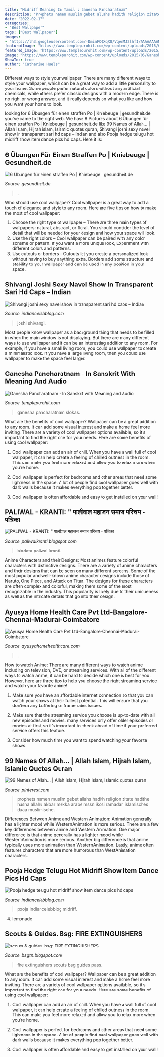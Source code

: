 ```yaml
---
title: "Midriff Meaning In Tamil : Ganesha Pancharatnam"
description: "Prophets namen muslim gebet allahs hadith religion zitate hadithe husna allahu akbar mekka arabe mssn ikosi ramadan islamisches duaa muslimische"
date: "2022-02-17"
categories:
- "Best Wallpaper"
tags: ["Best Wallpaper"]
images:
- "https://lh3.googleusercontent.com/-DminFOQXqX8/VqenMJ2lhfI/AAAAAAAAMAM/Hm4GKumpA5E/s640/FireExtinguisher-PASS.jpg"
featuredImage: "https://www.templepurohit.com/wp-content/uploads/2015/05/Ganesha-Pancharatnam.jpg"
featured_image: "https://www.templepurohit.com/wp-content/uploads/2015/05/Ganesha-Pancharatnam.jpg"
image: "https://www.templepurohit.com/wp-content/uploads/2015/05/Ganesha-Pancharatnam.jpg"
ShowToc: true
author: "Catharine Huels"
---
```



Different ways to style your wallpaper:
There are many different ways to style your wallpaper, which can be a great way to add a little personality to your home. Some people prefer natural colors without any artificial chemicals, while others prefer classic designs with a modern edge. There is no right or wrong answer, and it really depends on what you like and how you want your home to look.

	

		
looking for 6 Übungen für einen straffen Po | Kniebeuge | gesundheit.de you've came to the right web. We have 8 Pictures about 6 Übungen für einen straffen Po | Kniebeuge | gesundheit.de like 99 Names of Allah... | Allah islam, Hijrah islam, Islamic quotes quran, Shivangi joshi sexy navel show in transparent sari hd caps – Indian and also Pooja hedge telugu hot midriff show item dance pics hd caps. Here it is:
		
    
## 6 Übungen Für Einen Straffen Po | Kniebeuge | Gesundheit.de

<img loading=lazy src="https://www.gesundheit.de/sites/default/files/styles/crop_content/public/photo_series/2018-05/kniebeuge-straffer-po.jpg?itok=wvT6l2En" onerror="this.onerror=null;this.src='https://tse4.mm.bing.net/th?id=OIP.5wxRWpWh5Ufvy534EtrWvwHaE8&amp;pid=15.1';" alt="6 Übungen für einen straffen Po | Kniebeuge | gesundheit.de">

_Source: gesundheit.de_

>. 

	

Who should use cool wallpaper?
Cool wallpaper is a great way to add a touch of elegance and style to any room. Here are five tips on how to make the most of cool wallpaper: 
1) Choose the right type of wallpaper – There are three main types of wallpapers: natural, abstract, or floral. You should consider the level of detail that will be needed for your design and how your space will look. 
2) Use the right colors – Cool wallpaper can be paired with any color scheme or pattern. If you want a more unique look, Experiment with different colors and patterns. 
3) Use cutouts or borders – Cutouts let you create a personalized look without having to buy anything extra. Borders add some structure and stability to your wallpaper and can be used in any position in your space.

    
## Shivangi Joshi Sexy Navel Show In Transparent Sari Hd Caps – Indian

<img loading=lazy src="https://i1.wp.com/indiancelebblog.com/wp-content/uploads/2018/04/shivangi-joshi-hindi-tv-actress-yehrkkh-s2-hot-saree-photos_7.jpg?fit=1280%2C720&amp;ssl=1" onerror="this.onerror=null;this.src='https://tse4.mm.bing.net/th?id=OIP.UfHwZGwHaMj7Q2IS9xa7vwHaEK&amp;pid=15.1';" alt="Shivangi joshi sexy navel show in transparent sari hd caps – Indian">

_Source: indiancelebblog.com_

>joshi shivangi. 

	

Most people know wallpaper as a background thing that needs to be filled in when the main window is not displaying. But there are many different ways to use wallpaper and it can be an interesting addition to any room. For example, if you have a small living room, you could use wallpaper to create a minimalistic look. If you have a large living room, then you could use wallpaper to make the space feel larger.

    
## Ganesha Pancharatnam - In Sanskrit With Meaning And Audio

<img loading=lazy src="https://www.templepurohit.com/wp-content/uploads/2015/05/Ganesha-Pancharatnam.jpg" onerror="this.onerror=null;this.src='https://tse3.mm.bing.net/th?id=OIP.19Di2MT5We26vJjFGIU_gQHaLJ&amp;pid=15.1';" alt="Ganesha Pancharatnam - In Sanskrit with Meaning and Audio">

_Source: templepurohit.com_

>ganesha pancharatnam slokas. 

	

What are the benefits of cool wallpaper?
Wallpaper can be a great addition to any room. It can add some visual interest and make a home feel more inviting. There are a variety of cool wallpaper options available, so it's important to find the right one for your needs. Here are some benefits of using cool wallpaper: 
1. Cool wallpaper can add an air of chill. When you have a wall full of cool wallpaper, it can help create a feeling of chilled outness in the room. This can make you feel more relaxed and allow you to relax more when you're home. 

2. Cool wallpaper is perfect for bedrooms and other areas that need some lightness in the space. A lot of people find cool wallpaper goes well with dark walls because it makes everything pop together better. 

3. Cool wallpaper is often affordable and easy to get installed on your wall!

    
## PALIWAL - KRANTI: &quot; पालीवाल महाजन समाज परिचय - पत्रिका

<img loading=lazy src="http://3.bp.blogspot.com/-DlKJBdaZfPk/T3LjPoUkIBI/AAAAAAAAAEI/O74AjdyLtT8/s1600/Vichin_Paliwal.jpg" onerror="this.onerror=null;this.src='https://tse3.mm.bing.net/th?id=OIP.MVgAtEzmnX1-fbfKCbMJoAHaKe&amp;pid=15.1';" alt="PALIWAL - KRANTI: &quot; पालीवाल महाजन समाज परिचय - पत्रिका">

_Source: paliwalkranti.blogspot.com_

>biodata paliwal kranti. 

	

Anime Characters and their Designs: Most animes feature colorful characters with distinctive designs.
There are a variety of anime characters and their designs that can be seen on many different screens. Some of the most popular and well-known anime character designs include those of Naruto, One Piece, and Attack on Titan. The designs for these characters are often complex and colorful, making them some of the most recognizable in the industry. This popularity is likely due to their uniqueness as well as the intricate details that go into their design.

    
## Ayusya Home Health Care Pvt Ltd-Bangalore-Chennai-Madurai-Coimbatore

<img loading=lazy src="https://www.ayusyahomehealthcare.com/wp-content/uploads/2021/01/WhatsApp-Image-2020-12-29-at-2.33.11-PM.jpeg" onerror="this.onerror=null;this.src='https://tse1.mm.bing.net/th?id=OIP.yWA7MAsiDb-IyshnKqwGngHaLH&amp;pid=15.1';" alt="Ayusya Home Health Care Pvt Ltd-Bangalore-Chennai-Madurai-Coimbatore">

_Source: ayusyahomehealthcare.com_

>. 

	

How to watch Anime: There are many different ways to watch anime including on television, DVD, or streaming services.
With all of the different ways to watch anime, it can be hard to decide which one is best for you. However, here are three tips to help you choose the right streaming service and watch your favorite anime!
1. Make sure you have an affordable internet connection so that you can watch your shows at their fullest potential. This will ensure that you don’tera any buffering or frame rates issues.

2. Make sure that the streaming service you choose is up-to-date with all new episodes and movies. many services only offer older episodes or movies at first, so it’s important to check ahead of time if your preferred service offers this feature.

3. Consider how much time you want to spend watching your favorite shows.

    
## 99 Names Of Allah... | Allah Islam, Hijrah Islam, Islamic Quotes Quran

<img loading=lazy src="https://i.pinimg.com/736x/e2/a6/4e/e2a64e1f60f10ff25721dcce5cba84fb.jpg" onerror="this.onerror=null;this.src='https://tse1.mm.bing.net/th?id=OIP.HitFYNcRaB9U2RLzcWknWwHaKq&amp;pid=15.1';" alt="99 Names of Allah... | Allah islam, Hijrah islam, Islamic quotes quran">

_Source: pinterest.com_

>prophets namen muslim gebet allahs hadith religion zitate hadithe husna allahu akbar mekka arabe mssn ikosi ramadan islamisches duaa muslimische. 

	

Differences Between Anime and Western Animation: Animation generally has a lighter mood while WesternAnimation is more serious.
There are a few key differences between anime and Western Animation. One major difference is that anime generally has a lighter mood while WesternAnimation is more serious. Another big difference is that anime typically uses more animation than WesternAnimation. Lastly, anime often features characters that are more humorous than WestAnimation characters.

    
## Pooja Hedge Telugu Hot Midriff Show Item Dance Pics Hd Caps

<img loading=lazy src="https://i1.wp.com/indiancelebblog.com/wp-content/uploads/2021/05/Pooja-hedge-tollywood-actress-rt8-hot-hd-caps.jpg?fit=706%2C1004&amp;ssl=1&amp;is-pending-load=1" onerror="this.onerror=null;this.src='https://tse3.mm.bing.net/th?id=OIP.ShyMBMpPo-zNdi-SfvmHnAHaKi&amp;pid=15.1';" alt="Pooja hedge telugu hot midriff show item dance pics hd caps">

_Source: indiancelebblog.com_

>pooja indiancelebblog midriff. 

	

4. lemonade 

    
## Scouts &amp; Guides. Bsg: FIRE EXTINGUISHERS

<img loading=lazy src="https://lh3.googleusercontent.com/-DminFOQXqX8/VqenMJ2lhfI/AAAAAAAAMAM/Hm4GKumpA5E/s640/FireExtinguisher-PASS.jpg" onerror="this.onerror=null;this.src='https://tse4.mm.bing.net/th?id=OIP.4d8RNUpihcKnC1x1jZRntAAAAA&amp;pid=15.1';" alt="scouts &amp; guides. bsg: FIRE EXTINGUISHERS">

_Source: bsgtn.blogspot.com_

>fire extinguishers scouts bsg guides pass. 

	

What are the benefits of cool wallpaper?
Wallpaper can be a great addition to any room. It can add some visual interest and make a home feel more inviting. There are a variety of cool wallpaper options available, so it's important to find the right one for your needs. Here are some benefits of using cool wallpaper: 
1. Cool wallpaper can add an air of chill. When you have a wall full of cool wallpaper, it can help create a feeling of chilled outness in the room. This can make you feel more relaxed and allow you to relax more when you're home. 

2. Cool wallpaper is perfect for bedrooms and other areas that need some lightness in the space. A lot of people find cool wallpaper goes well with dark walls because it makes everything pop together better. 

3. Cool wallpaper is often affordable and easy to get installed on your wall!

